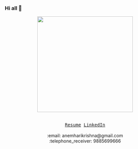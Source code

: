 ### Hi all 👋

<p align="center">
  <img src="https://harikrishna.netlify.app/images/profile.gif" height="300px">
  <br />
  <samp>
    <br /><br />
    <a href="https://harikrishna.netlify.app/" target="_blank">Resume</a>
    <a href="https://www.linkedin.com/in/anemharikrishna" target="_blank">LinkedIn</a>
  </samp>
  <br /><br />
  :email: anemharikrishna@gmail.com<br />
  :telephone_receiver: 9885699666
</p>
